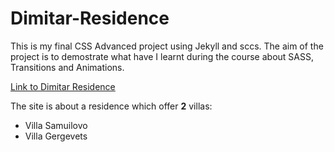 # Dimitar-Residence
This is my final CSS Advanced project using Jekyll and sccs. The aim of the project is to demostrate what have I learnt during the course about SASS, Transitions and Animations.

[Link to Dimitar Residence](https://iamdimitarkolev7.github.io/residence/)

The site is about a residence which offer **2** villas: 

* Villa Samuilovo
*  Villa Gergevets